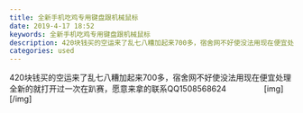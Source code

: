 ```yaml
---
title: 全新手机吃鸡专用键盘跟机械鼠标
date: 2019-4-17 18:52
keywords: 全新手机吃鸡专用键盘跟机械鼠标
description: 420块钱买的空运来了乱七八糟加起来700多，宿舍网不好使没法用现在便宜处理全新的就打开过一次在趴赛，愿意来拿的联系QQ1508568624            [img][/img]
categories: used
---
```

<td class="t_f" id="postmessage_3531933">

420块钱买的空运来了乱七八糟加起来700多，宿舍网不好使没法用现在便宜处理全新的就打开过一次在趴赛，愿意来拿的联系QQ1508568624                 [img][/img]</td>
